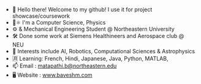 - 👋 Hello there! Welcome to my github! I use it for project showcase/coursework
- 💽⚛️ I'm a Computer Science, Physics 
- ⚙️    & Mechanical Engineering Student @ Northeastern University
- 🛠 Done some work at Siemens Healthineers and Aerospace club @ NEU
- 🌱 Interests include AI, Robotics, Computational Sciences & Astrophysics
- 🈷️ Learning: French, Hindi, Japanese, Java, Python, MATLAB,
- 📫 Email : matapathi.b@northeastern.edu
- 🖥️ Website : www.baveshm.com


<!---
Bavesh01/Bavesh01 is a ✨ special ✨ repository because its `README.md` (this file) appears on your GitHub profile.
You can click the Preview link to take a look at your changes.
--->
